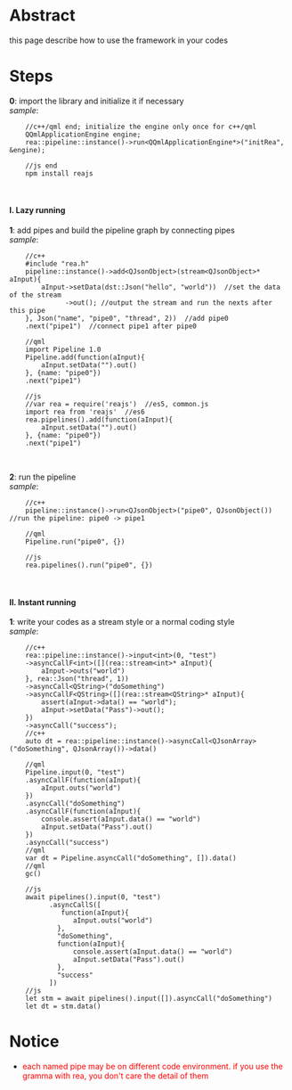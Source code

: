 # Abstract
this page describe how to use the framework in your codes  

# Steps
**0**: import the library and initialize it if necessary    
_sample_:
```
    //c++/qml end; initialize the engine only once for c++/qml
    QQmlApplicationEngine engine;
    rea::pipeline::instance()->run<QQmlApplicationEngine*>("initRea", &engine);

    //js end
    npm install reajs
```    
</br>

#### I. Lazy running

**1**: add pipes and build the pipeline graph by connecting pipes  
_sample_:
```
    //c++
    #include "rea.h"
    pipeline::instance()->add<QJsonObject>(stream<QJsonObject>* aInput){
        aInput->setData(dst::Json("hello", "world"))  //set the data of the stream
              ->out(); //output the stream and run the nexts after this pipe
    }, Json("name", "pipe0", "thread", 2))  //add pipe0
    .next("pipe1")  //connect pipe1 after pipe0

    //qml
    import Pipeline 1.0
    Pipeline.add(function(aInput){  
        aInput.setData("").out()  
    }, {name: "pipe0"})
    .next("pipe1")

    //js
    //var rea = require('reajs')  //es5, common.js
    import rea from 'reajs'  //es6
    rea.pipelines().add(function(aInput){  
        aInput.setData("").out()  
    }, {name: "pipe0"})
    .next("pipe1")
```  
</br>

**2**: run the pipeline  
_sample_:  
```
    //c++
    pipeline::instance()->run<QJsonObject>("pipe0", QJsonObject())  //run the pipeline: pipe0 -> pipe1

    //qml
    Pipeline.run("pipe0", {})

    //js
    rea.pipelines().run("pipe0", {})
```  
</br>

#### II. Instant running

**1**: write your codes as a stream style or a normal coding style  
_sample_:  
```
    //c++
    rea::pipeline::instance()->input<int>(0, "test")
    ->asyncCallF<int>([](rea::stream<int>* aInput){
        aInput->outs("world")
    }, rea::Json("thread", 1))
    ->asyncCall<QString>("doSomething")
    ->asyncCallF<QString>([](rea::stream<QString>* aInput){
        assert(aInput->data() == "world");
        aInput->setData("Pass")->out();
    })
    ->asyncCall("success");
    //c++
    auto dt = rea::pipeline::instance()->asyncCall<QJsonArray>("doSomething", QJsonArray())->data()

    //qml
    Pipeline.input(0, "test")
    .asyncCallF(function(aInput){
        aInput.outs("world")
    })
    .asyncCall("doSomething")
    .asyncCallF(function(aInput){
        console.assert(aInput.data() == "world")
        aInput.setData("Pass").out()
    })
    .asyncCall("success")
    //qml
    var dt = Pipeline.asyncCall("doSomething", []).data()
    //qml
    gc()
    
    //js
    await pipelines().input(0, "test")
          .asyncCallS([
             function(aInput){
                aInput.outs("world")
            },
            "doSomething",
            function(aInput){
                console.assert(aInput.data() == "world")
                aInput.setData("Pass").out()
            },
            "success"
          ])
    //js
    let stm = await pipelines().input([]).asyncCall("doSomething")
    let dt = stm.data()
```

# Notice  
* <font color="red">each named pipe may be on different code environment. if you use the gramma with rea, you don't care the detail of them</font><br />  